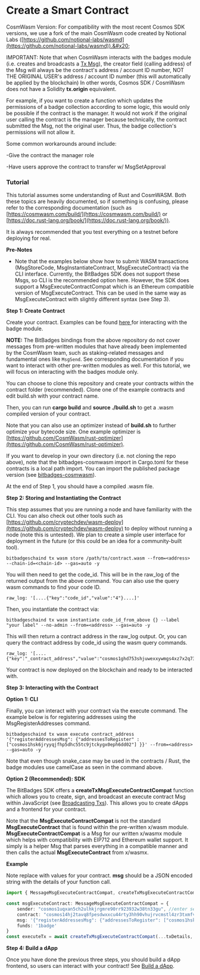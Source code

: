 # Create a Smart Contract

CosmWasm Version: For compatibility with the most recent Cosmos SDK versions, we use a fork of the main CosmWasm code created by Notional Labs ([https://github.com/notional-labs/wasmd](https://github.com/notional-labs/wasmd)).&#x20;

IMPORTANT: Note that when CosmWasm interacts with the badges module (i.e. creates and broadcasts a [Tx Msg](../need-to-know/msgs.md)), the creator field (calling address) of the Msg will always be the contract's address / account ID number, NOT THE ORIGINAL USER's address / account ID number (this will automatically be applied by the blockchain) In other words, Cosmos SDK / CosmWasm does not have a Solidity **tx.origin** equivalent.

For example, if you want to create a function which updates the permissions of a badge collection according to some logic, this would only be possible if the contract is the manager. It would not work if the original user calling the contract is the manager because technically, the contract submitted the Msg, not the original user. Thus, the badge collection's permissions will not allow it.&#x20;



Some common workarounds around include:

\-Give the contract the manager role

\-Have users approve the contract to transfer w/ MsgSetApproval

### Tutorial

This tutorial assumes some understanding of Rust and CosmWASM. Both these topics are heavily documented, so if something is confusing, please refer to the corresponding documentation (such as [https://cosmwasm.com/build/](https://cosmwasm.com/build/) or [https://doc.rust-lang.org/book/](https://doc.rust-lang.org/book/)).



It is always recommended that you test everything on a testnet before deploying for real.

**Pre-Notes**

* Note that the examples below show how to submit WASM transactions (MsgStoreCode, MsgInstantiateContract, MsgExecuteContract) via the CLI interface. Currently, the BitBadges SDK does not support these Msgs, so CLI is the recommended option here. However, the SDK does support a MsgExecuteContractCompat which is an Ethereum compatible version of MsgExecuteContract. This can be used in the same way as MsgExecuteContract with slightly different syntax (see Step 3).

**Step 1: Create Contract**

Create your contract. Examples can be found [here ](https://github.com/BitBadges/bitbadges-cosmwasm-bindings/tree/master/contracts/register\_addresses)for interacting with the badge module.&#x20;

**NOTE:** The BitBadges bindings from the above repository do not cover messages from pre-written modules that have already been implemented by the CosmWasm team, such as staking-related messages and fundamental ones like `MsgSend`. See corresponding documentation if you want to interact with other pre-written modules as well. For this tutorial, we will focus on interacting with the badges module only.



You can choose to clone this repository and create your contracts within the contract folder (recommended). Clone one of the example contracts and edit build.sh with your contract name.

Then, you can run **cargo build** and **source ./build.sh** to get a .wasm compiled version of your contract.&#x20;

Note that you can also use an optimizer instead of **build.sh** to further optimize your bytecode size. One example optimizer is [https://github.com/CosmWasm/rust-optimizer](https://github.com/CosmWasm/rust-optimizer).



If you want to develop in your own directory (i.e. not cloning the repo above), note that the bitbadges-cosmwasm import in Cargo.toml for these contracts is a local path import. You can import the published package version (see [bitbadges-cosmwasm](https://crates.io/crates/bitbadges-cosmwasm)).



At the end of Step 1, you should have a compiled .wasm file.

**Step 2: Storing and Instantiating the Contract**

This step assumes that you are running a node and have familiarity with the CLI. You can also check out other tools such as [https://github.com/cryptechdev/wasm-deploy](https://github.com/cryptechdev/wasm-deploy) to deploy without running a node (note this is untested). We plan to create a simple user interface for deployment in the future (or this could be an idea for a community-built tool).

```
bitbadgeschaind tx wasm store /path/to/contract.wasm --from=<address> --chain-id=<chain-id> --gas=auto -y
```

You will then need to get the code\_id. This will be in the raw\_log of the returned output from the above command. You can also use the query wasm commands to find your code ID.

```
raw_log: '[....{"key":"code_id","value":"4"}....]'
```

Then, you instantiate the contract via:

```
bitbadgeschaind tx wasm instantiate code_id_from_above {} --label "your label" --no-admin --from=<address> --gas=auto -y
```

This will then return a contract address in the raw\_log output. Or, you can query the contract address by code\_id using the wasm query commands.

```
raw_log: '[....{"key":"_contract_address","value":"cosmos1ghd753shjuwexxywmgs4xz7x2q732vcnkm6h2pyv9s6ah3hylvrqa0dr5q"}....]'
```



Your contract is now deployed on the blockchain and ready to be interacted with.

**Step 3: Interacting with the Contract**

**Option 1: CLI**

Finally, you can interact with your contract via the execute command. The example below is for registering addresses using the MsgRegisterAddresses command.

```
bitbadgeschaind tx wasm execute contract_address '{"registerAddressesMsg": {"addressesToRegister" :["cosmos1hsk6jryyqjfhp5dhc55tc9jtckygx0eph6dd02"] }}' --from=<address> --gas=auto -y
```

Note that even though snake\_case may be used in the contracts / Rust, the badge modules use camelCase as seen in the command above.

**Option 2 (Recommended): SDK**

The BitBadges SDK offers a **createTxMsgExecuteContractCompat** function which allows you to create, sign, and broadcast an execute contract Msg within JavaScript (see [Broadcasting Txs](../../sdk/broadcasting-and-signing-txs.md)). This allows you to create dApps and a frontend for your contract.&#x20;

Note that the **MsgExecuteContractCompat** is not the standard **MsgExecuteContract** that is found within the pre-written x/wasm module. **MsgExecuteContractCompat** is a Msg for our written x/wasmx module which helps with compatibility with EIP712 and Ethereum wallet support. It simply is  a helper Msg that parses everything in a compatible manner and then calls the actual **MsgExecuteContract** from x/wasmx.&#x20;

**Example**

Note replace with values for your contract. **msg** should be a JSON encoded string with the details of your function call.

```typescript
import { MessageMsgExecuteContractCompat, createTxMsgExecuteContractCompat } from 'bitbadgesjs-transactions';

const msgExecuteContract: MessageMsgExecuteContractCompat = {
    sender: "cosmos1uqxan5ch2ulhkjrgmre90rr923932w38tn33gu", //enter sender adress here
    contract: "cosmos14hj2tavq8fpesdwxxcu44rty3hh90vhujrvcmstl4zr3txmfvw9s4hmalr", // 
    msg: '{"registerAddressesMsg": {"addressesToRegister": ["cosmos1hsk6jryyqjfhp5dhc55tc9jtckygx0eph6dd02"]}}',
    funds: '1badge'
}
const executeTx = await createTxMsgExecuteContractCompat(...txDetails, msgExecuteContract);

```

**Step 4: Build a dApp**

Once you have done the previous three steps, you should build a dApp frontend, so users can interact with your contract! See [Build a dApp](build-a-dapp.md).
